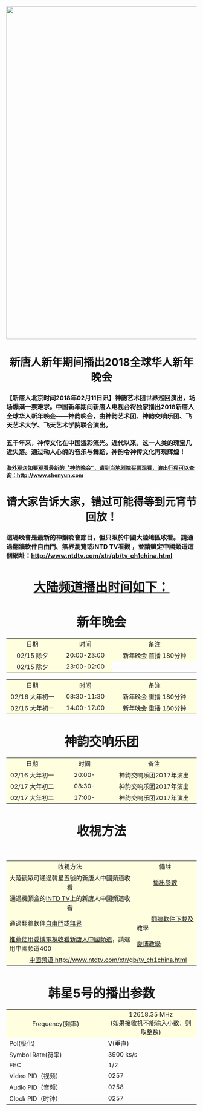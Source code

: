 

<div align="center"><img src="https://github.com/goodabc/GCC/blob/master/GCC/img/sy2018.jpg" width="880"><p></p><h1>新唐人新年期间播出2018全球华人新年晚会</h1></div>

<h3>【新唐人北京时间2018年02月11日讯】神韵艺术团世界巡回演出，场场爆满一票难求。中国新年期间新唐人电视台将独家播出2018新唐人全球华人新年晚会——神韵晚会，由神韵艺术团、神韵交响乐团、飞天艺术大学、飞天艺术学院联合演出。
</h3><p></p>

<h3>五千年来，神传文化在中国溢彩流光。近代以来，这一人类的瑰宝几近失落。通过动人心魄的音乐与舞蹈，神韵令神传文化再现辉煌！</h3>

<h4><a href="http://www.shenyun.com">海外观众如要观看最新的〝神韵晚会″，请到当地剧院买票观看，演出行程可以查询：http://www.shenyun.com</a></h4>

<div align="center"><h1>请大家告诉大家，错过可能得等到元宵节回放！</h1></div>

<h3>這場晚會是最新的神韻晚會節目，但只限於中國大陸地區收看。 請通過翻牆軟件自由門、無界瀏覽或iNTD TV看觀
，並請鎖定中國頻道這個網址：<a href="http://www.ntdtv.com/xtr/gb/tv_ch1china.html">http://www.ntdtv.com/xtr/gb/tv_ch1china.html</a><h3>

<div align="center"><h1><a href="http://www.ntdtv.com/xtr/gb/tv_ch1china.html">大陆频道播出时间如下：</a></h1></div>
<div align="center"><h1>新年晚会</h1></div><p></p>


<table width = 90%>
<tr style="background:lightyellow;text-align:center">
	<td width="220">日期</td>
	<td width="220">时间</td>
	<td width="440">备注</td>
</tr>
<tr style="background:lightyellow;text-align:center">
	<td>02/15 除夕</td>
	<td>20:00-23:00</td>
	<td>新年晚会 首播 180分钟</td>
</tr>
<tr style="background:lightyellow;text-align:center">
	<td>02/15 除夕</td>
	<td>23:00-02:00</td>
</tr>
</table>

<p></p>
<table width = 90%>
				<tr style="background:lightyellow;text-align:center">
					<td width="220">日期</td>
					<td width="220">时间</td>
					<td width="440">备注</td>
				</tr>
        <tr style="background:lightyellow;text-align:center">
					<td>02/16 大年初一</td>
					<td>08:30-11:30</td>
					<td>新年晚会 重播 180分钟</td>
				</tr>
				<tr style="background:lightyellow;text-align:center">
					<td>02/16 大年初一</td>
					<td>14:00-17:00</td>
					<td>新年晚会 重播 180分钟</td>
				</tr>
</table><p></p>
<div align="center"><h1>神韵交响乐团</h1></div><p></p>
<table width = 90%>
				<tr style="background:lightyellow;text-align:center">
					<td width="220">日期</td>
					<td width="220">时间</td>
					<td width="440">备注</td>
				</tr>
				<tr style="background:lightyellow;text-align:center">
					<td>02/16 大年初一</td>
					<td>20:00-</td>
					<td>神韵交响乐团2017年演出</td>
				</tr>
				<tr style="background:lightyellow;text-align:center">
					<td>02/17 大年初二</td>
					<td>08:30-</td>
					<td>神韵交响乐团2017年演出</td>
				</tr>
				<tr style="background:lightyellow;text-align:center">
					<td>02/17 大年初二</td>
					<td>17:00-</td>
					<td>神韵交响乐团2017年演出</td>
				</tr>
</table>

</div>

<div align="center"><h1>收視方法</h1></div><p></p>
<a name="parameter">
  <table width="90%">
    <tbody>
      <tr style="background:lightyellow;text-align:center">
        <td width="600">
          收視方法
        </td>
        <td width="280">
          備註
        </td>
      </tr>
      <tr style="background:lightyellow;text-align:center">
        <td>
          大陸觀眾可通過韓星五號的新唐人中國頻道收看
        </td>
        <td>
          <a href="#parameter" target="_blank">播出參數</a>
        </td>
      </tr>
      <tr style="background:lightyellow;text-align:center">
        <td>
          通過機頂盒的<a href="https://git.io/sp1" target="_blank">iNTD TV</a>上的新唐人中國頻道收看
        </td>
        <td>
          &#160;
        </td>
      </tr>
      <tr style="background:lightyellow;">
        <td>
          通過翻牆軟件<a href="https://git.io/fgma" target="_blank">自由門</a>或<a href="https://git.io/v6836" target="_blank">無界</a>
        </td>
        <td>
          <a href="https://github.com/goodabc/GCC/blob/master/fangqian.md" target="_blank">翻牆軟件下載及教學</a>
        </td>
      </tr>
      <tr style="background:lightyellow;text-align:left">
        <td>
          <a href="https://git.io/iptv" target="_blank">推薦使用愛博電視收看新唐人中國頻道</a>，請選用中國頻道400
        </td>
        <td>
          <a href="https://github.com/goodabc/GCC/blob/master/GCC/mp4/iPPOTV.mp4?raw=true" title="愛博電視安裝、使用教學">愛博教學</a>
        </td>
      </tr>
      <tr style="background:lightyellow;text-align:center">
        <td colspan="2">
         <span align="center"><a href="http://www.ntdtv.com/xtr/gb/tv_ch1china.html" target="_blank">中國頻道 http://www.ntdtv.com/xtr/gb/tv_ch1china.html</a></span>
        </td>
      </tr>
    </tbody>
  </table>

<div align="center"><h1>韩星5号的播出参数</h1></div><p></p>


<table>
<tr style="background:lightyellow;text-align:center">
	<td width="450">Frequency(频率)</td>
	<td width="440">12618.35 MHz<br>(如果接收机不能输入小数，则取整数)  </td>
</tr>
<tr>
	<td>Pol(极化)</td>
	<td>V(垂直)</td>
</tr>
<tr>
	<td>Symbol Rate(符率)</td>
	<td>3900 ks/s</td>
</tr>
<tr>
	<td>FEC</td>
	<td>1/2</td>
</tr>
<tr>
	<td>Video PID（视频）</td>
	<td>0257</td>
</tr>
<tr>
	<td>Audio PID（音频）</td>
	<td>0258</td>
</tr>
<tr>
	<td>Clock PID（时钟）</td>
	<td>0257</td>
</tr>
</table>

<p></p>
